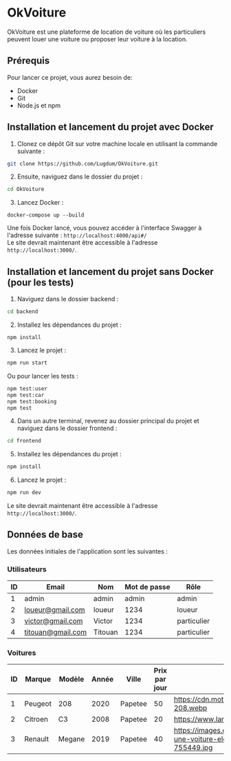 # OkVoiture

OkVoiture est une plateforme de location de voiture où les particuliers peuvent louer une voiture ou proposer leur voiture à la location.

## Prérequis

Pour lancer ce projet, vous aurez besoin de:

- Docker
- Git
- Node.js et npm

## Installation et lancement du projet avec Docker

1. Clonez ce dépôt Git sur votre machine locale en utilisant la commande suivante :

```bash
git clone https://github.com/Lugdum/OkVoiture.git
```

2. Ensuite, naviguez dans le dossier du projet :

```bash
cd OkVoiture
```

3. Lancez Docker :

```
docker-compose up --build
```

Une fois Docker lancé, vous pouvez accéder à l'interface Swagger à l'adresse suivante : `http://localhost:4000/api#/`  
Le site devrait maintenant être accessible à l'adresse `http://localhost:3000/`.

## Installation et lancement du projet sans Docker (pour les tests)

1. Naviguez dans le dossier backend :

```bash
cd backend
```

2. Installez les dépendances du projet :

```
npm install
```

3. Lancez le projet :

```bash
npm run start
```

Ou pour lancer les tests :
```bash
npm test:user
npm test:car
npm test:booking
npm test
```

4. Dans un autre terminal, revenez au dossier principal du projet et naviguez dans le dossier frontend :

```bash
cd frontend
```

5. Installez les dépendances du projet :

```bash
npm install
```

6. Lancez le projet :

```bash
npm run dev
```

Le site devrait maintenant être accessible à l'adresse `http://localhost:3000/`.

## Données de base

Les données initiales de l'application sont les suivantes :

### Utilisateurs

| ID | Email               | Nom     | Mot de passe | Rôle        |
|----|---------------------|---------|--------------|-------------|
| 1  | admin               | admin   | admin        | admin       |
| 2  | loueur@gmail.com    | loueur  | 1234         | loueur      |
| 3  | victor@gmail.com    | Victor  | 1234         | particulier |
| 4  | titouan@gmail.com   | Titouan | 1234         | particulier |

### Voitures

| ID | Marque  | Modèle | Année | Ville   | Prix par jour | URL de l'image                                                                                        | ID du propriétaire |
|----|---------|--------|-------|---------|----------------|------------------------------------------------------------------------------------------------------|--------------------|
| 1  | Peugeot | 208    | 2020  | Papetee | 50            | https://cdn.motor1.com/images/mgl/JO3m6Q/s1/4x3/peugeot-208.webp                                     | 2                  |
| 2  | Citroen | C3     | 2008  | Papetee | 20            | https://www.largus.fr/images/images/ORPHEA_105286_1.jpg                                              | 2                  |
| 3  | Renault | Megane | 2019  | Papetee | 40            | https://images.caradisiac.com/images/2/1/2/7/202127/S0-une-voiture-electrique-d-occasion-le-vrai-bon-plan-755449.jpg | 2  |
